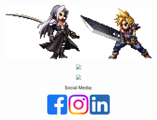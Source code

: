 <p align ="center">
    <img src="https://github.com/Yggdrae/yggdrae/blob/main/sephiroth.gif"/> <img src="https://github.com/Yggdrae/yggdrae/blob/main/cloud.gif/">
</p>

<p align="center">
    <a href="https://git.io/streak-stats"><img src="https://streak-stats.demolab.com?user=Yggdrae&theme=dark&border_radius=15"/></a>
</p>

<p align="center">
    <a href="https://github.com/anuraghazra/github-readme-stats)"><img src="https://github-readme-stats.vercel.app/api/top-langs/?username=Yggdrae&theme=dark"/></a>
</p>

<p align="center">
    Social Media:
</p>

<p align="center">
    <a href="https://www.facebook.com/victorcnicacio"><img src="https://github.com/Yggdrae/yggdrae/blob/main/facebook.png"></img></a>&nbsp;<a href="https://www.instagram.com/vc_nicacio/"><img src="https://github.com/Yggdrae/yggdrae/blob/main/instagram.png"></img></a>&nbsp;<a href="https://www.linkedin.com/in/vcnicacio/"><img src="https://github.com/Yggdrae/yggdrae/blob/main/linkedin.png"></img></a>
</p>
